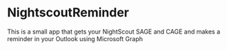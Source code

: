 # NightscoutReminder
This is a small app that gets your NightScout SAGE and CAGE and makes a reminder in your Outlook using Microsoft Graph
